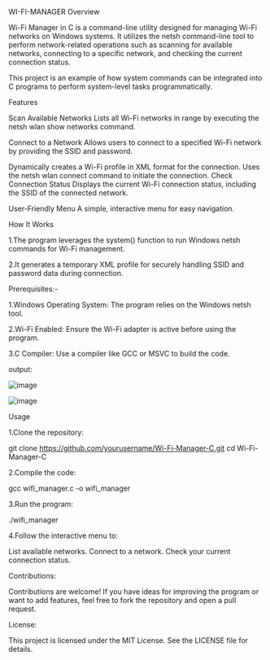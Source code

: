 WI-FI-MANAGER
Overview

Wi-Fi Manager in C is a command-line utility designed for managing Wi-Fi networks on Windows systems. It utilizes the netsh command-line tool to perform network-related operations such as scanning for available networks, connecting to a specific network, and checking the current connection status.

This project is an example of how system commands can be integrated into C programs to perform system-level tasks programmatically.

Features

Scan Available Networks
Lists all Wi-Fi networks in range by executing the netsh wlan show networks command.

Connect to a Network
Allows users to connect to a specified Wi-Fi network by providing the SSID and password.

Dynamically creates a Wi-Fi profile in XML format for the connection.
Uses the netsh wlan connect command to initiate the connection.
Check Connection Status
Displays the current Wi-Fi connection status, including the SSID of the connected network.

User-Friendly Menu
A simple, interactive menu for easy navigation.

How It Works

1.The program leverages the system() function to run Windows netsh commands for Wi-Fi management.

2.It generates a temporary XML profile for securely handling SSID and password data during connection.

Prerequisites:-

1.Windows Operating System: The program relies on the Windows netsh tool.

2.Wi-Fi Enabled: Ensure the Wi-Fi adapter is active before using the program.

3.C Compiler: Use a compiler like GCC or MSVC to build the code.

output:

![image](https://github.com/user-attachments/assets/c580f712-572c-4a8a-8e58-f79086b84749)


![image](https://github.com/user-attachments/assets/c8429828-1027-4571-8faa-ffdfcae780f2)


Usage

1.Clone the repository:

git clone https://github.com/yourusername/Wi-Fi-Manager-C.git
cd Wi-Fi-Manager-C

2.Compile the code:

gcc wifi_manager.c -o wifi_manager

3.Run the program:

./wifi_manager

4.Follow the interactive menu to:

List available networks.
Connect to a network.
Check your current connection status.

Contributions:

Contributions are welcome! If you have ideas for improving the program or want to add features, feel free to fork the repository and open a pull request.

License:

This project is licensed under the MIT License. See the LICENSE file for details.

